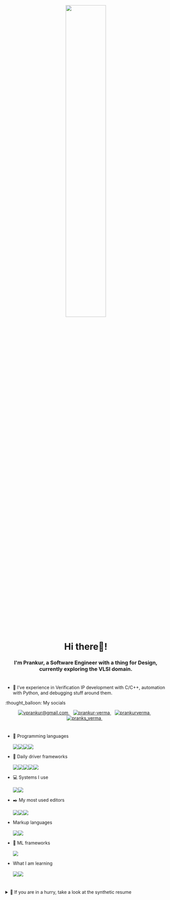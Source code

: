 <p align="center">
 <img 
      width="50%" 
      src="https://media.giphy.com/media/3o72Fis3O08ru2BqQ8/giphy.gif" />
</p>
<h1 align="center">Hi there👋!</h1>
<h3 align="center">I'm Prankur, a Software Engineer with a thing for Design, currently exploring the VLSI domain.</h3>

<h1></h1>

<!-- - ⚡ Feel free to browse my portfolio website <a href="https://prankurverma.github.io/" target="blank">here</a>. -->
- 🐍 I’ve experience in Verification IP development with C/C++, automation with Python, and debugging stuff around them.

<p align='left'> 
  :thought_balloon: My socials&nbsp;&nbsp;
<!-- </p> -->
<p align="center">
  <a href='mailto:vprankur@gmail.com' target="blank">
    <img src="https://img.shields.io/badge/Gmail-D14836?style=for-the-badge&logo=gmail&logoColor=white" alt="vprankur@gmail.com" />
  </a>&nbsp;&nbsp;
  <a href="https://www.linkedin.com/in/prankur-verma/" target="blank">
    <img src="https://img.shields.io/badge/linkedin-%230077B5.svg?&style=for-the-badge&logo=linkedin&logoColor=white" alt="prankur-verma"/>
  </a>&nbsp;&nbsp;
 <a href="https://www.behance.net/prankurverma" target="blank">
    <img src="https://img.shields.io/badge/Behance-%2300FFFF.svg?&style=for-the-badge&logo=behance&logoColor=blue" alt="prankurverma"/>
  </a>&nbsp;&nbsp; 
  <a href="https://twitter.com/pranks_verma" target="blank">
    <img src="https://img.shields.io/badge/X-1DA1F2?style=for-the-badge&logo=x&logoColor=black" alt="pranks_verma" />
  </a>&nbsp;&nbsp;
</p>

<h1></h1>

* :pencil: Programming languages <br/><br/><img src="https://img.shields.io/badge/C-D14836?style=for-the-badge&logo=c&logoColor=white" /><img src="https://img.shields.io/badge/C%2B%2B-00599C?style=for-the-badge&logo=c%2B%2B&logoColor=white" /><img src="https://img.shields.io/badge/Python-FFD43B?style=for-the-badge&logo=python&logoColor=blue" /><img src="https://img.shields.io/badge/UVM-FF0080?style=for-the-badge&logo=v&logoColor=yellow" />

* :wrench: Daily driver frameworks <br/><br/> <img src="https://img.shields.io/badge/STL-064F8C?style=for-the-badge&logo=cplusplus&logoColor=white" /><img src="https://img.shields.io/badge/conda-342B029.svg?&style=for-the-badge&logo=anaconda&logoColor=white" /><img src="https://img.shields.io/badge/Jupyter-F37626.svg?&style=for-the-badge&logo=Jupyter&logoColor=white" /><img src="https://img.shields.io/badge/Numpy-777BB4?style=for-the-badge&logo=numpy&logoColor=white" /><img src="https://img.shields.io/badge/Pandas-2C2D72?style=for-the-badge&logo=pandas&logoColor=white" />

* :computer: Systems I use<br/><br/><img src="https://img.shields.io/badge/Linux-%23FCC624?logo=linux&logoColor=black&style=for-the-badge" /><img src="https://img.shields.io/badge/Windows-%230078D6?logo=windows&logoColor=white&style=for-the-badge" />

* :black_nib: My most used editors<br/><br/><img src="https://img.shields.io/badge/Vim-%23019733.svg?logo=vim&logoColor=white&style=for-the-badge" /><img src="https://img.shields.io/badge/Visual%20Studio%20Code-%23007ACC.svg?logo=visual-studio-code&logoColor=white&style=for-the-badge" /><img src="https://img.shields.io/badge/Visual%20Studio-%208C7ACC.svg?logo=visual-studio&logoColor=white&style=for-the-badge" />

* Markup languages <br/><br/><img src="https://img.shields.io/badge/LaTeX-47A141?style=for-the-badge&logo=LaTeX&logoColor=white" /><img src="https://img.shields.io/badge/json-5E5C5C?style=for-the-badge&logo=json&logoColor=white" />

* :rocket: ML frameworks <br/><br/><img src="https://img.shields.io/badge/TensorFlow-FF6F00?style=for-the-badge&logo=tensorflow&logoColor=white" />

* What I am learning <br/><br/><img src="https://img.shields.io/badge/Go-00ADD8?style=for-the-badge&logo=go&logoColor=white" /><img src="https://img.shields.io/badge/Rust-000000?style=for-the-badge&logo=rust&logoColor=white" />

<h1></h1>

<details>
  <summary>📃 If you are in a hurry, take a look at the synthetic resume</summary>

<h3 align='center'> 👷 Experience </h3>

- :scroll: **Software Engineer at Cadence Design Systems, Inc.**\
  :calendar: 2021 - 2023\
  📍Noida, India
  
- 👨🏼‍💻 **Verification Engineer Trainee at Cadence Design Systems, Inc**\
  :calendar: 2020 - 2021\
  📍Noida, India
  
- 👨‍🏫 **Project Technical Assistant**\
  :calendar: 2020 - 2020\
  :school: **RISE Lab, IIT Madras** - Chennai, India
<br/>
<h3 align='center'> 🎓 Education </h3>

- :scroll: **Bachelor's Degree in Electronics and Communication Engineering**\
  :calendar: 2015 - 2019\
  🏛️ **Uttar Pradesh Technical University** - UP, India

- :scroll: **AISSCE, AISSE**\
  :calendar: 2014, 2012\
  :school: **CBSE** - India

</details>
